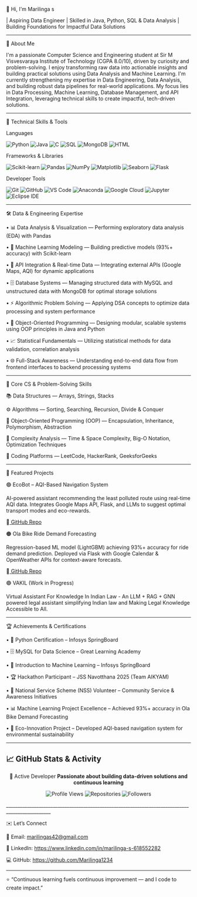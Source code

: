 👋 Hi, I'm Marilinga s 

| Aspiring Data Engineer | Skilled in Java, Python, SQL & Data Analysis | Building Foundations for Impactful Data Solutions
________________________________________________________________________

🧠 About Me

I'm a passionate Computer Science and Engineering student at Sir M Visvesvaraya Institute of Technology (CGPA 8.0/10), driven by curiosity and problem-solving.
I enjoy transforming raw data into actionable insights and building practical solutions using Data Analysis and Machine Learning.
I'm currently strengthening my expertise in Data Engineering, Data Analysis, and building robust data pipelines for real-world applications.
My focus lies in Data Processing, Machine Learning, Database Management, and API Integration, leveraging technical skills to create impactful, tech-driven solutions.
_________________________________________________________________________

 💼 Technical Skills & Tools

Languages

![Python](https://img.shields.io/badge/Python-3776AB?logo=python&logoColor=white) 
![Java](https://img.shields.io/badge/Java-ED8B00?logo=openjdk&logoColor=white)
![C](https://img.shields.io/badge/C-00599C?logo=c&logoColor=white) 
![SQL](https://img.shields.io/badge/SQL-4479A1?logo=sqlite&logoColor=white) 
![MongoDB](https://img.shields.io/badge/MongoDB-47A248?logo=mongodb&logoColor=white) 
![HTML](https://img.shields.io/badge/HTML5-E34F26?logo=html5&logoColor=white) 

Frameworks & Libraries

![Scikit-learn](https://img.shields.io/badge/Scikit--learn-F7931E?logo=scikit-learn&logoColor=white) 
![Pandas](https://img.shields.io/badge/Pandas-150458?logo=pandas&logoColor=white)
![NumPy](https://img.shields.io/badge/NumPy-013243?logo=numpy&logoColor=white) 
![Matplotlib](https://img.shields.io/badge/Matplotlib-11557C?logo=plotly&logoColor=white)
![Seaborn](https://img.shields.io/badge/Seaborn-6AB7E9?logo=python&logoColor=white) 
![Flask](https://img.shields.io/badge/Flask-000000?logo=flask&logoColor=white)

Developer Tools

![Git](https://img.shields.io/badge/Git-F05032?logo=git&logoColor=white)
![GitHub](https://img.shields.io/badge/GitHub-181717?logo=github&logoColor=white)
![VS Code](https://img.shields.io/badge/VS_Code-007ACC?logo=visual-studio-code&logoColor=white) 
![Anaconda](https://img.shields.io/badge/Anaconda-44A833?logo=anaconda&logoColor=white) 
![Google Cloud](https://img.shields.io/badge/Google_Cloud-4285F4?logo=googlecloud&logoColor=white) 
![Jupyter](https://img.shields.io/badge/Jupyter-F37626?logo=jupyter&logoColor=white)
![Eclipse IDE](https://img.shields.io/badge/Eclipse_IDE-2C2255?logo=eclipse&logoColor=white)
______________________________________________________________________________________________

🛠️ Data & Engineering Expertise

• 📊 Data Analysis & Visualization — Performing exploratory data analysis (EDA) with Pandas

• 🤖 Machine Learning Modeling — Building predictive models (93%+ accuracy) with Scikit-learn

• 🔗 API Integration & Real-time Data — Integrating external APIs (Google Maps, AQI) for dynamic applications

• 🗄️ Database Systems — Managing structured data with MySQL and unstructured data with MongoDB for optimal storage solutions

• ⚡ Algorithmic Problem Solving — Applying DSA concepts to optimize data processing and system performance

• 🔧 Object-Oriented Programming — Designing modular, scalable systems using OOP principles in Java and Python

• 📈 Statistical Fundamentals — Utilizing statistical methods for data validation, correlation analysis

• 🌐 Full-Stack Awareness — Understanding end-to-end data flow from frontend interfaces to backend processing systems
________________________________________________________________________________________________

🧩 Core CS & Problem-Solving Skills

   📚 Data Structures — Arrays, Strings, Stacks

   ⚙️ Algorithms — Sorting, Searching, Recursion, Divide & Conquer

   🧠 Object-Oriented Programming (OOP) — Encapsulation, Inheritance, Polymorphism, Abstraction

   🧮 Complexity Analysis — Time & Space Complexity, Big-O Notation, Optimization Techniques

   🧰 Coding Platforms — LeetCode, HackerRank, GeeksforGeeks
______________________________________________________________________________________________

🚀 Featured Projects

🟢 EcoBot – AQI-Based Navigation System

AI-powered assistant recommending the least polluted route using real-time AQI data.
Integrates Google Maps API, Flask, and LLMs to suggest optimal transport modes and eco-rewards.

🔗[ GitHub Repo](https://github.com/Marilinga1234/project-one)

🟠 Ola Bike Ride Demand Forecasting

Regression-based ML model (LightGBM) achieving 93%+ accuracy for ride demand prediction.
Deployed via Flask with Google Calendar & OpenWeather APIs for context-aware forecasts.

🔗[ GitHub Repo](https://github.com/Marilinga1234/project-two)

🟣 VAKIL (Work in Progress)

Virtual Assistant For Knowledge In Indian Law - An LLM + RAG + GNN powered legal assistant simplifying Indian law and Making Legal Knowledge Accessible to All.
_______________________________________________________________________________________________

🏆 Achievements & Certifications

• 📜 Python Certification – Infosys SpringBoard

• 🗄️ MySQL for Data Science – Great Learning Academy

• 🤖 Introduction to Machine Learning – Infosys SpringBoard

• 🏆 Hackathon Participant – JSS Navotthana 2025 (Team AIKYAM)

• 🤝 National Service Scheme (NSS) Volunteer – Community Service & Awareness Initiatives

• 📊 Machine Learning Project Excellence – Achieved 93%+ accuracy in Ola Bike Demand Forecasting

• 🌱 Eco-Innovation Project – Developed AQI-based navigation system for environmental sustainability
________________________________________________________________________________________________

## 📈 GitHub Stats & Activity

<div align="center">

🚀 Active Developer
**Passionate about building data-driven solutions and continuous learning**

![Profile Views](https://komarev.com/ghpvc/?username=Martlinga1234&color=blue)
![Repositories](https://badgen.net/badge/Repositories/6+/blue)
![Followers](https://badgen.net/badge/Followers/1+/green)

</div>
_________________________________________________________________________________________________

✉️ Let’s Connect

📧 Email: marilingas42@gmail.com

🔗 LinkedIn: https://www.linkedin.com/in/marilinga-s-618552282

💻 GitHub: https://github.com/Marilinga1234
________________________________________________________________________________________________

⭐ “Continuous learning fuels continuous improvement — and I code to create impact.”




